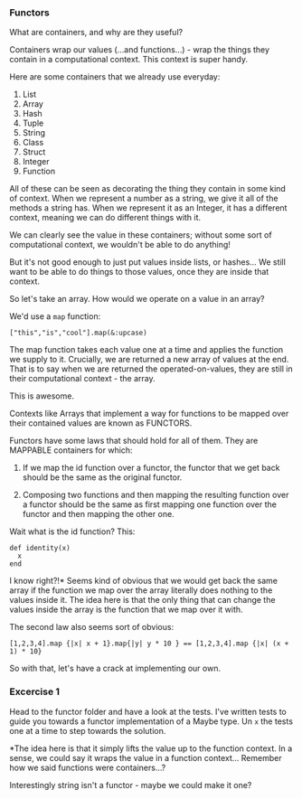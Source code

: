 ### Functors

What are containers, and why are they useful?

Containers wrap our values (...and functions...) - wrap the things they contain in a computational context. This context is super handy.

Here are some containers that we already use everyday:

1. List
2. Array
3. Hash
4. Tuple
6. String
7. Class
8. Struct
9. Integer
8. Function

All of these can be seen as decorating the thing they contain in some kind of context. When we represent a number as a string, we give it all of the methods a string has. When we represent it as an Integer, it has a different context, meaning we can do different things with it.

We can clearly see the value in these containers; without some sort of computational context, we wouldn't be able to do anything!

But it's not good enough to just put values inside lists, or hashes... We still want to be able to do things to those values, once they are inside that context.


So let's take an array. How would we operate on a value in an array?

We'd use a `map` function:

```["this","is","cool"].map(&:upcase)```

The map function takes each value one at a time and applies the function we supply to it. Crucially, we are returned a new array of values at the end. That is to say when we are returned the operated-on-values, they are still in their computational context - the array.

This is awesome.

Contexts like Arrays that implement a way for functions to be mapped over their contained values are known as FUNCTORS.


Functors have some laws that should hold for all of them. They are MAPPABLE containers for which:

1. If we map the id function over a functor, the functor that we get back should be the same as the original functor.

2. Composing two functions and then mapping the resulting function over a functor should be the same as first mapping one function over the functor and then mapping the other one.


Wait what is the id function? This:

```
def identity(x)
  x
end
```

I know right?!* Seems kind of obvious that we would get back the same array if the function we map over the array literally does nothing to the values inside it. The idea here is that the only thing that can change the values inside the array is the function that we map over it with.


The second law also seems sort of obvious:

`[1,2,3,4].map {|x| x + 1}.map{|y| y * 10 } == [1,2,3,4].map {|x| (x + 1) * 10}`

So with that, let's have a crack at implementing our own.


### Excercise 1

Head to the functor folder and have a look at the tests. I've written tests to guide you towards a functor implementation of a Maybe type. Un `x` the tests one at a time to step towards the solution.













*The idea here is that it simply lifts the value up to the function context. In a sense, we could say it wraps the value in a function context... Remember how we said functions were containers...?

Interestingly string isn't a functor - maybe we could make it one?
